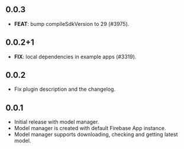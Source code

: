 ## 0.0.3

 - **FEAT**: bump compileSdkVersion to 29 (#3975).

## 0.0.2+1

 - **FIX**: local dependencies in example apps (#3319).

## 0.0.2

* Fix plugin description and the changelog.

## 0.0.1

* Initial release with model manager.
* Model manager is created with default Firebase App instance.
* Model manager supports downloading, checking and getting latest model.
